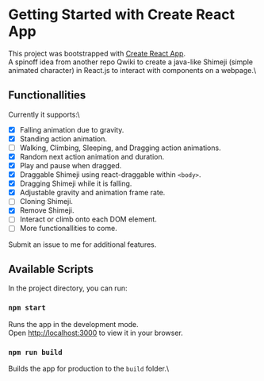 # Getting Started with Create React App

This project was bootstrapped with [Create React App](https://github.com/facebook/create-react-app).\
A spinoff idea from another repo Qwiki to create a java-like Shimeji (simple animated character) in React.js to interact with components on a webpage.\

## Functionallities
Currently it supports:\
- [x] Falling animation due to gravity.
- [x] Standing action animation.
- [ ] Walking, Climbing, Sleeping, and Dragging action animations.
- [x] Random next action animation and duration.
- [x] Play and pause when dragged.
- [x] Draggable Shimeji using react-draggable within ```<body>```.
- [x] Dragging Shimeji while it is falling.
- [x] Adjustable gravity and animation frame rate.
- [ ] Cloning Shimeji.
- [x] Remove Shimeji.
- [ ] Interact or climb onto each DOM element.
- [ ] More functionallities to come.

Submit an issue to me for additional features.

## Available Scripts

In the project directory, you can run:

### `npm start`

Runs the app in the development mode.\
Open [http://localhost:3000](http://localhost:3000) to view it in your browser.

### `npm run build`

Builds the app for production to the `build` folder.\
